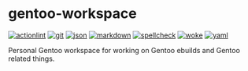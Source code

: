 # gentoo-workspace

[![actionlint](https://github.com/vpayno/gentoo-workspace/actions/workflows/gh-actions.yaml/badge.svg?branch=main)](https://github.com/vpayno/gentoo-workspace/actions/workflows/gh-actions.yaml)
[![git](https://github.com/vpayno/gentoo-workspace/actions/workflows/git.yaml/badge.svg?branch=main)](https://github.com/vpayno/gentoo-workspace/actions/workflows/git.yaml)
[![json](https://github.com/vpayno/gentoo-workspace/actions/workflows/json.yaml/badge.svg?branch=main)](https://github.com/vpayno/gentoo-workspace/actions/workflows/json.yaml)
[![markdown](https://github.com/vpayno/gentoo-workspace/actions/workflows/markdown.yaml/badge.svg?branch=main)](https://github.com/vpayno/gentoo-workspace/actions/workflows/markdown.yaml)
[![spellcheck](https://github.com/vpayno/gentoo-workspace/actions/workflows/spellcheck.yaml/badge.svg?branch=main)](https://github.com/vpayno/gentoo-workspace/actions/workflows/spellcheck.yaml)
[![woke](https://github.com/vpayno/gentoo-workspace/actions/workflows/woke.yaml/badge.svg?branch=main)](https://github.com/vpayno/gentoo-workspace/actions/workflows/woke.yaml)
[![yaml](https://github.com/vpayno/gentoo-workspace/actions/workflows/yaml.yaml/badge.svg?branch=main)](https://github.com/vpayno/gentoo-workspace/actions/workflows/yaml.yaml)

Personal Gentoo workspace for working on Gentoo ebuilds and Gentoo related things.
